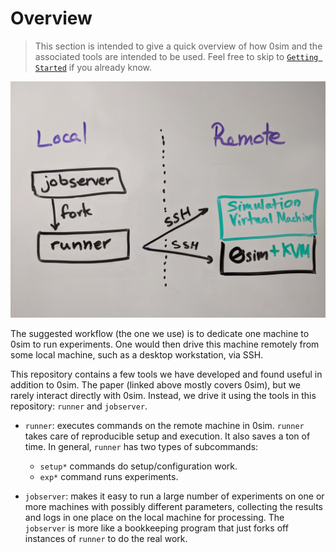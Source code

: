 # Overview

> This section is intended to give a quick overview of how 0sim and the
> associated tools are intended to be used. Feel free to skip to [`Getting
> Started`](./getting-started.md) if you already know.

![Design Diagram](./design.jpg)

The suggested workflow (the one we use) is to dedicate one machine to 0sim to
run experiments. One would then drive this machine remotely from some local
machine, such as a desktop workstation, via SSH.

This repository contains a few tools we have developed and found useful in
addition to 0sim. The paper (linked above mostly covers 0sim), but we rarely
interact directly with 0sim. Instead, we drive it using the tools in this
repository: `runner` and `jobserver`.

- `runner`: executes commands on the remote machine in 0sim. `runner` takes
  care of reproducible setup and execution. It also saves a ton of time. In
  general, `runner` has two types of subcommands:
    - `setup*` commands do setup/configuration work.
    - `exp*` command runs experiments.

- `jobserver`: makes it easy to run a large number of experiments on one or
  more machines with possibly different parameters, collecting the results and
  logs in one place on the local machine for processing. The `jobserver` is
  more like a bookkeeping program that just forks off instances of `runner` to
  do the real work.
